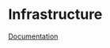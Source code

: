 # Infrastructure

[Documentation](https://docs.calitp.org/eligibility-server/deployment/infrastructure/)
